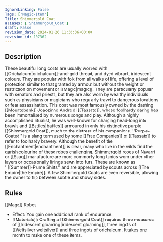 ```yaml
---
IgnoreLinking: False
Tags: ['Magic-Item']
Title: Shimmergold Coat
aliases: ['Shimmergold_Coat']
draft: False
revision_date: 2024-01-26 11:36:36+00:00
revision_id: 107362
---
```


## Description
These beautiful long coats are usually worked with [[Orichalcum|orichalcum]]-and-gold thread, and dyed vibrant, iridescent colours. They are popular with folk from all walks of life, offering a level of protection similar to that granted by armour but without the weight or restriction on movement or [[Magic|magic]]. They are particularly popular with senators and priests, but they are also worn by wealthy individuals such as physicians or magicians who regularly travel to dangerous locations or fear assassination.
This coat was most famously owned by the dashing [[Mountebank]] Joaozinho Andre di [[Tassato]], whose foolhardy daring has been immortalised by numerous songs and play. Although a highly accomplished ritualist, he was well-known for charging head-long into brawls and [[Battles|battles]] armoured in only his distinctive purple [[Shimmergold Coat]], much to the distress of his companions. ''Purple-Coated'' is a slang term used by some [[Free Companies]] of [[Tassato]] to refer to foolhardy bravery.
Although the benefit of the [[Enchantment|enchantment]] is clear, many who live in the wilds find the garish colouring of these robes challenging. Shimmergold robes of Navarri or [[Suaq]] manufacture are more commonly long tunics worn under other layers or occasionally linings sewn into furs. These are known as ''[[Summer]]-Plume Shirts'' and are appreciated by scouts across [[The Empire|the Empire]]. A few Shimmergold Coats are even reversible, allowing the owner to flip between subtle and showy sides.
## Rules
[[Mage]] Robes
* Effect: You gain one additional rank of endurance.
* [[Materials]]: Crafting a [[Shimmergold Coat]] requires three measures of [[Iridescent gloaming|iridescent gloaming]], three ingots of [[Weltsilver|weltsilver]] and three ingots of orichalcum. It takes one month to make one of these items.